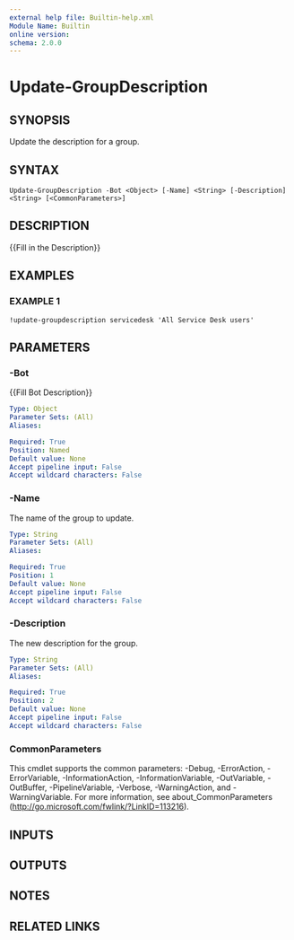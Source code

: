 ```yaml
---
external help file: Builtin-help.xml
Module Name: Builtin
online version:
schema: 2.0.0
---
```


# Update-GroupDescription

## SYNOPSIS
Update the description for a group.

## SYNTAX

```
Update-GroupDescription -Bot <Object> [-Name] <String> [-Description] <String> [<CommonParameters>]
```

## DESCRIPTION
{{Fill in the Description}}

## EXAMPLES

### EXAMPLE 1
```
!update-groupdescription servicedesk 'All Service Desk users'
```

## PARAMETERS

### -Bot
{{Fill Bot Description}}

```yaml
Type: Object
Parameter Sets: (All)
Aliases:

Required: True
Position: Named
Default value: None
Accept pipeline input: False
Accept wildcard characters: False
```

### -Name
The name of the group to update.

```yaml
Type: String
Parameter Sets: (All)
Aliases:

Required: True
Position: 1
Default value: None
Accept pipeline input: False
Accept wildcard characters: False
```

### -Description
The new description for the group.

```yaml
Type: String
Parameter Sets: (All)
Aliases:

Required: True
Position: 2
Default value: None
Accept pipeline input: False
Accept wildcard characters: False
```

### CommonParameters
This cmdlet supports the common parameters: -Debug, -ErrorAction, -ErrorVariable, -InformationAction, -InformationVariable, -OutVariable, -OutBuffer, -PipelineVariable, -Verbose, -WarningAction, and -WarningVariable.
For more information, see about_CommonParameters (http://go.microsoft.com/fwlink/?LinkID=113216).

## INPUTS

## OUTPUTS

## NOTES

## RELATED LINKS
